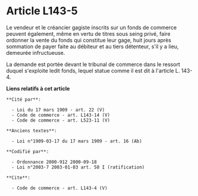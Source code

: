 # Article L143-5

Le vendeur et le créancier gagiste inscrits sur un fonds de commerce peuvent également, même en vertu de titres sous seing
privé, faire ordonner la vente du fonds qui constitue leur gage, huit jours après sommation de payer faite au débiteur et au
tiers détenteur, s'il y a lieu, demeurée infructueuse. 

La demande est portée devant le tribunal de commerce dans le ressort duquel s'exploite ledit fonds, lequel statue comme il
est dit à l'article L. 143-4.

**Liens relatifs à cet article**

	**Cité par**:

	  - Loi du 17 mars 1909 - art. 22 (V)
	  - Code de commerce - art. L143-14 (V)
	  - Code de commerce - art. L523-11 (V)

	**Anciens textes**:

	  - Loi n°1909-03-17 du 17 mars 1909 - art. 16 (Ab)

	**Codifié par**:

	  - Ordonnance 2000-912 2000-09-18
	  - Loi n°2003-7 2003-01-03 art. 50 I (ratification)

	**Cite**:

	  - Code de commerce - art. L143-4 (V)

